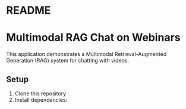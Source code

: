 # README
# Multimodal RAG Chat on Webinars 

This application demonstrates a Multimodal Retrieval-Augmented Generation (RAG) system for chatting with videos.

## Setup

1. Clone this repository
2. Install dependencies: